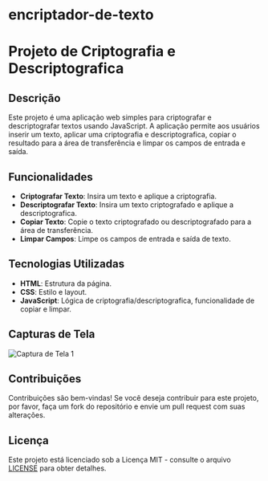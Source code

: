 # encriptador-de-texto
# Projeto de Criptografia e Descriptografica

## Descrição

Este projeto é uma aplicação web simples para criptografar e descriptografar textos usando JavaScript. A aplicação permite aos usuários inserir um texto, aplicar uma criptografia e descriptografica, copiar o resultado para a área de transferência e limpar os campos de entrada e saída.

## Funcionalidades

- **Criptografar Texto**: Insira um texto e aplique a criptografia.
- **Descriptografar Texto**: Insira um texto criptografado e aplique a descriptografica.
- **Copiar Texto**: Copie o texto criptografado ou descriptografado para a área de transferência.
- **Limpar Campos**: Limpe os campos de entrada e saída de texto.

## Tecnologias Utilizadas

- **HTML**: Estrutura da página.
- **CSS**: Estilo e layout.
- **JavaScript**: Lógica de criptografia/descriptografica, funcionalidade de copiar e limpar.

## Capturas de Tela

![Captura de Tela 1](![image](https://github.com/user-attachments/assets/1e484072-a373-412d-800f-b1cf761f3b1c)
)

## Contribuições

Contribuições são bem-vindas! Se você deseja contribuir para este projeto, por favor, faça um fork do repositório e envie um pull request com suas alterações.

## Licença

Este projeto está licenciado sob a Licença MIT - consulte o arquivo [LICENSE](LICENSE) para obter detalhes.
